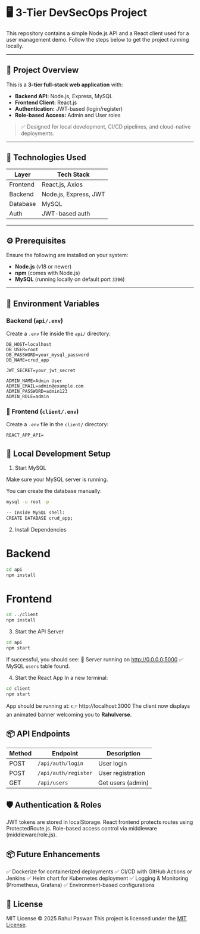 # 🖥️ 3-Tier DevSecOps Project

This repository contains a simple Node.js API and a React client used for a user management demo. Follow the steps below to get the project running locally.

---

## 🚀 Project Overview

This is a **3-tier full-stack web application** with:

- **Backend API:** Node.js, Express, MySQL
- **Frontend Client:** React.js
- **Authentication:** JWT-based (login/register)
- **Role-based Access:** Admin and User roles

> ✅ Designed for local development, CI/CD pipelines, and cloud-native deployments.

---

## 🧰 Technologies Used

| Layer        | Tech Stack            |
| ------------ | --------------------- |
| Frontend     | React.js, Axios       |
| Backend      | Node.js, Express, JWT |
| Database     | MySQL                 |
| Auth         | JWT-based auth        |

---

## ⚙️ Prerequisites

Ensure the following are installed on your system:

- **Node.js** (v18 or newer)
- **npm** (comes with Node.js)
- **MySQL** (running locally on default port `3306`)

---

## 🔐 Environment Variables

### Backend (`api/.env`)

Create a `.env` file inside the `api/` directory:

```env
DB_HOST=localhost
DB_USER=root
DB_PASSWORD=your_mysql_password
DB_NAME=crud_app

JWT_SECRET=your_jwt_secret

ADMIN_NAME=Admin User
ADMIN_EMAIL=admin@example.com
ADMIN_PASSWORD=admin123
ADMIN_ROLE=admin
```

### 🔧 Frontend (`client/.env`)

Create a `.env` file in the `client/` directory:

```env
REACT_APP_API=
```

## 🏁 Local Development Setup
1. Start MySQL

Make sure your MySQL server is running.

You can create the database manually:
```bash
mysql -u root -p

-- Inside MySQL shell:
CREATE DATABASE crud_app;
```

2. Install Dependencies
# Backend
```bash
cd api
npm install
```

# Frontend
```bash
cd ../client
npm install
```

3. Start the API Server
```bash
cd api
npm start
```

If successful, you should see:
🚀 Server running on http://0.0.0.0:5000
✅ MySQL `users` table found.

4. Start the React App
In a new terminal:
```bash
cd client
npm start
```
App should be running at:
👉 http://localhost:3000
The client now displays an animated banner welcoming you to **Rahulverse**.

## 📦 API Endpoints
| Method | Endpoint             | Description       |
| ------ | -------------------- | ----------------- |
| POST   | `/api/auth/login`    | User login        |
| POST   | `/api/auth/register` | User registration |
| GET    | `/api/users`         | Get users (admin) |

## 🛡️ Authentication & Roles

JWT tokens are stored in localStorage.
React frontend protects routes using ProtectedRoute.js.
Role-based access control via middleware (middleware/role.js).

## 📦 Future Enhancements

✅ Dockerize for containerized deployments
✅ CI/CD with GitHub Actions or Jenkins
✅ Helm chart for Kubernetes deployment
✅ Logging & Monitoring (Prometheus, Grafana)
✅ Environment-based configurations

## 📝 License

MIT License © 2025 Rahul Paswan
This project is licensed under the [MIT License](./LICENSE).